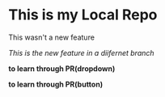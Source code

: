 # This is my Local Repo
<p>This wasn't a new feature</p>
<p> <i>This is the new feature in a diifernet branch</i></p>
<p><b> to learn through PR(dropdown)</b></p>
<p><b> to learn through PR(button)</b></p>
